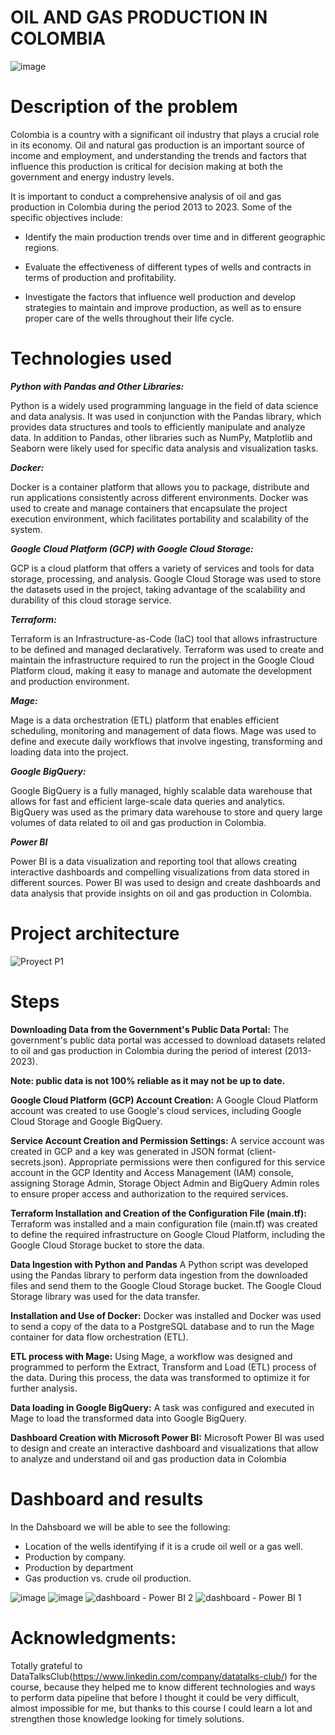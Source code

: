 # OIL AND GAS PRODUCTION IN COLOMBIA

![image](https://github.com/johansd1994/oil_production_colombia/assets/129906482/a2990455-1705-4591-8e2c-5aa51831421b)

# Description of the problem

Colombia is a country with a significant oil industry that plays a crucial role in its economy. Oil and natural gas production is an important source of income and employment, and understanding the trends and factors that influence this production is critical for decision making at both the government and energy industry levels.

It is important to conduct a comprehensive analysis of oil and gas production in Colombia during the period 2013 to 2023. Some of the specific objectives include:

  * Identify the main production trends over time and in different geographic regions.

  * Evaluate the effectiveness of different types of wells and contracts in terms of production and profitability.

  * Investigate the factors that influence well production and develop strategies to maintain and improve production, as well as to ensure proper care of the wells throughout their life cycle.

# Technologies used

***Python with Pandas and Other Libraries:***

Python is a widely used programming language in the field of data science and data analysis. It was used in conjunction with the Pandas library, which provides data structures and tools to efficiently manipulate and analyze data. In addition to Pandas, other libraries such as NumPy, Matplotlib and Seaborn were likely used for specific data analysis and visualization tasks.

***Docker:***

Docker is a container platform that allows you to package, distribute and run applications consistently across different environments. Docker was used to create and manage containers that encapsulate the project execution environment, which facilitates portability and scalability of the system.

***Google Cloud Platform (GCP) with Google Cloud Storage:***

GCP is a cloud platform that offers a variety of services and tools for data storage, processing, and analysis. Google Cloud Storage was used to store the datasets used in the project, taking advantage of the scalability and durability of this cloud storage service.

***Terraform:***

Terraform is an Infrastructure-as-Code (IaC) tool that allows infrastructure to be defined and managed declaratively. Terraform was used to create and maintain the infrastructure required to run the project in the Google Cloud Platform cloud, making it easy to manage and automate the development and production environment.

***Mage:***

Mage is a data orchestration (ETL) platform that enables efficient scheduling, monitoring and management of data flows. Mage was used to define and execute daily workflows that involve ingesting, transforming and loading data into the project.

***Google BigQuery:***

Google BigQuery is a fully managed, highly scalable data warehouse that allows for fast and efficient large-scale data queries and analytics. BigQuery was used as the primary data warehouse to store and query large volumes of data related to oil and gas production in Colombia.

***Power BI***

Power BI is a data visualization and reporting tool that allows creating interactive dashboards and compelling visualizations from data stored in different sources. Power BI was used to design and create dashboards and data analysis that provide insights on oil and gas production in Colombia.

# Project architecture

![Proyect P1](https://github.com/johansd1994/oil_production_colombia/assets/129906482/4ec9379b-bdbd-4e54-9d8f-bea92f56f9ce)

# Steps 

**Downloading Data from the Government's Public Data Portal:**
The government's public data portal was accessed to download datasets related to oil and gas production in Colombia during the period of interest (2013-2023).

**Note: public data is not 100% reliable as it may not be up to date.**

**Google Cloud Platform (GCP) Account Creation:**
A Google Cloud Platform account was created to use Google's cloud services, including Google Cloud Storage and Google BigQuery.

**Service Account Creation and Permission Settings:**
A service account was created in GCP and a key was generated in JSON format (client-secrets.json). Appropriate permissions were then configured for this service account in the GCP Identity and Access Management (IAM) console, assigning Storage Admin, Storage Object Admin and BigQuery Admin roles to ensure proper access and authorization to the required services.

**Terraform Installation and Creation of the Configuration File (main.tf):**
Terraform was installed and a main configuration file (main.tf) was created to define the required infrastructure on Google Cloud Platform, including the Google Cloud Storage bucket to store the data.

**Data Ingestion with Python and Pandas**
A Python script was developed using the Pandas library to perform data ingestion from the downloaded files and send them to the Google Cloud Storage bucket. The Google Cloud Storage library was used for the data transfer.

**Installation and Use of Docker:**
Docker was installed and Docker was used to send a copy of the data to a PostgreSQL database and to run the Mage container for data flow orchestration (ETL).

**ETL process with Mage:**
Using Mage, a workflow was designed and programmed to perform the Extract, Transform and Load (ETL) process of the data. During this process, the data was transformed to optimize it for further analysis.

**Data loading in Google BigQuery:**
A task was configured and executed in Mage to load the transformed data into Google BigQuery.

**Dashboard Creation with Microsoft Power BI:**
Microsoft Power BI was used to design and create an interactive dashboard and visualizations that allow to analyze and understand oil and gas production data in Colombia

# Dashboard and results 

In the Dahsboard we will be able to see the following:

   * Location of the wells identifying if it is a crude oil well or a gas well.
   * Production by company.
   * Production by department 
   * Gas production vs. crude oil production.

![image](https://github.com/johansd1994/oil_production_colombia/assets/129906482/3817f4a3-53e0-4271-87b4-b8eb06855d60)
![image](https://github.com/johansd1994/oil_production_colombia/assets/129906482/f90451c6-2406-435c-8771-40526f8b9d4d)
![dashboard - Power BI 2](https://github.com/johansd1994/oil_production_colombia/assets/129906482/42b907a7-5690-47c3-832f-9021d3daf6f5) ![dashboard - Power BI 1](https://github.com/johansd1994/oil_production_colombia/assets/129906482/9da08998-72c9-425c-aa48-79fef336ef54)

# Acknowledgments:

Totally grateful to DataTalksClub(https://www.linkedin.com/company/datatalks-club/) for the course, because they helped me to know different technologies and ways to perform data pipeline that before I thought it could be very difficult, almost impossible for me, but thanks to this course I could learn a lot and strengthen those knowledge looking for timely solutions. 

